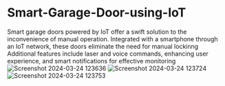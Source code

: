 # Smart-Garage-Door-using-IoT
 Smart garage doors powered by IoT offer a swift solution to the inconvenience of manual operation. Integrated with a smartphone through an IoT network, these doors eliminate the need for manual lockinng  Additional features include laser and voice commands, enhancing user experience, and smart notifications for effective monitoring
 ![Screenshot 2024-03-24 123636](https://github.com/AYISHA04/Smart-Garage-Door-using-IoT/assets/139941524/73fab5b3-8de7-4acc-96bc-1e5e4795b378)
![Screenshot 2024-03-24 123724](https://github.com/AYISHA04/Smart-Garage-Door-using-IoT/assets/139941524/00173d02-c862-409e-ac52-6343efc4d109)
![Screenshot 2024-03-24 123753](https://github.com/AYISHA04/Smart-Garage-Door-using-IoT/assets/139941524/a5787932-a03e-4942-987b-70021ef22b4f)
